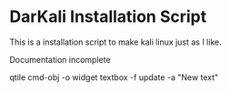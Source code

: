 # DarKali Installation Script

This is a installation script to make kali linux just as I like.

Documentation incomplete

qtile cmd-obj -o widget textbox -f update -a "New text"
